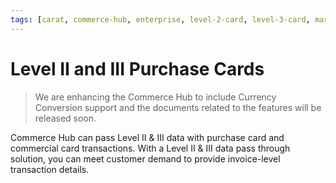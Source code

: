```yaml
---
tags: [carat, commerce-hub, enterprise, level-2-card, level-3-card, mastercard, visa, american-express, discover, purchase-card, commercial-card, business-card]
---
```


# Level II and III Purchase Cards

<!-- theme: danger -->
> We are enhancing the Commerce Hub to include Currency Conversion support and the documents related to the features will be released soon.

Commerce Hub can pass Level II & III data with purchase card and commercial card transactions. With a Level II & III data pass through solution, you can meet customer demand to provide invoice-level transaction details. 
